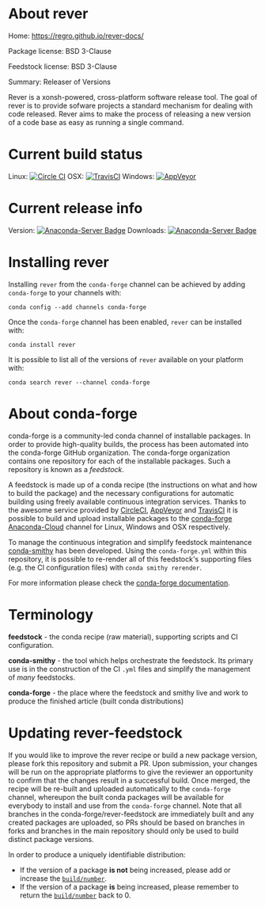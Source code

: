 About rever
===========

Home: https://regro.github.io/rever-docs/

Package license: BSD 3-Clause

Feedstock license: BSD 3-Clause

Summary: Releaser of Versions

Rever is a xonsh-powered, cross-platform software release tool. The goal of rever is
to provide sofware projects a standard mechanism for dealing with code released.
Rever aims to make the process of releasing a new version of a code base as easy as
running a single command.


Current build status
====================

Linux: [![Circle CI](https://circleci.com/gh/conda-forge/rever-feedstock.svg?style=shield)](https://circleci.com/gh/conda-forge/rever-feedstock)
OSX: [![TravisCI](https://travis-ci.org/conda-forge/rever-feedstock.svg?branch=master)](https://travis-ci.org/conda-forge/rever-feedstock)
Windows: [![AppVeyor](https://ci.appveyor.com/api/projects/status/github/conda-forge/rever-feedstock?svg=True)](https://ci.appveyor.com/project/conda-forge/rever-feedstock/branch/master)

Current release info
====================
Version: [![Anaconda-Server Badge](https://anaconda.org/conda-forge/rever/badges/version.svg)](https://anaconda.org/conda-forge/rever)
Downloads: [![Anaconda-Server Badge](https://anaconda.org/conda-forge/rever/badges/downloads.svg)](https://anaconda.org/conda-forge/rever)

Installing rever
================

Installing `rever` from the `conda-forge` channel can be achieved by adding `conda-forge` to your channels with:

```
conda config --add channels conda-forge
```

Once the `conda-forge` channel has been enabled, `rever` can be installed with:

```
conda install rever
```

It is possible to list all of the versions of `rever` available on your platform with:

```
conda search rever --channel conda-forge
```


About conda-forge
=================

conda-forge is a community-led conda channel of installable packages.
In order to provide high-quality builds, the process has been automated into the
conda-forge GitHub organization. The conda-forge organization contains one repository
for each of the installable packages. Such a repository is known as a *feedstock*.

A feedstock is made up of a conda recipe (the instructions on what and how to build
the package) and the necessary configurations for automatic building using freely
available continuous integration services. Thanks to the awesome service provided by
[CircleCI](https://circleci.com/), [AppVeyor](http://www.appveyor.com/)
and [TravisCI](https://travis-ci.org/) it is possible to build and upload installable
packages to the [conda-forge](https://anaconda.org/conda-forge)
[Anaconda-Cloud](http://docs.anaconda.org/) channel for Linux, Windows and OSX respectively.

To manage the continuous integration and simplify feedstock maintenance
[conda-smithy](http://github.com/conda-forge/conda-smithy) has been developed.
Using the ``conda-forge.yml`` within this repository, it is possible to re-render all of
this feedstock's supporting files (e.g. the CI configuration files) with ``conda smithy rerender``.

For more information please check the [conda-forge documentation](https://conda-forge.org/docs/).

Terminology
===========

**feedstock** - the conda recipe (raw material), supporting scripts and CI configuration.

**conda-smithy** - the tool which helps orchestrate the feedstock.
                   Its primary use is in the construction of the CI ``.yml`` files
                   and simplify the management of *many* feedstocks.

**conda-forge** - the place where the feedstock and smithy live and work to
                  produce the finished article (built conda distributions)


Updating rever-feedstock
========================

If you would like to improve the rever recipe or build a new
package version, please fork this repository and submit a PR. Upon submission,
your changes will be run on the appropriate platforms to give the reviewer an
opportunity to confirm that the changes result in a successful build. Once
merged, the recipe will be re-built and uploaded automatically to the
`conda-forge` channel, whereupon the built conda packages will be available for
everybody to install and use from the `conda-forge` channel.
Note that all branches in the conda-forge/rever-feedstock are
immediately built and any created packages are uploaded, so PRs should be based
on branches in forks and branches in the main repository should only be used to
build distinct package versions.

In order to produce a uniquely identifiable distribution:
 * If the version of a package **is not** being increased, please add or increase
   the [``build/number``](http://conda.pydata.org/docs/building/meta-yaml.html#build-number-and-string).
 * If the version of a package **is** being increased, please remember to return
   the [``build/number``](http://conda.pydata.org/docs/building/meta-yaml.html#build-number-and-string)
   back to 0.
